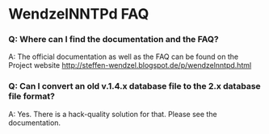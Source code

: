 WendzelNNTPd FAQ
================

### Q: Where can I find the documentation and the FAQ?

A: The official documentation as well as the FAQ can be found on the
   Project website http://steffen-wendzel.blogspot.de/p/wendzelnntpd.html

### Q: Can I convert an old v.1.4.x database file to the 2.x database file format?

A: Yes. There is a hack-quality solution for that. Please see the documentation.
